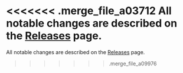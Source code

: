 <<<<<<< .merge_file_a03712
All notable changes are described on the [Releases](https://github.com/reduxjs/react-redux/releases) page.
=======
All notable changes are described on the [Releases](https://github.com/reduxjs/react-redux/releases) page.
>>>>>>> .merge_file_a09976
